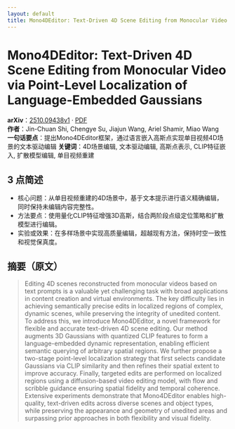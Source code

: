 ```yaml
---
layout: default
title: Mono4DEditor: Text-Driven 4D Scene Editing from Monocular Video via Point-Level Localization of Language-Embedded Gaussians
---
```


# Mono4DEditor: Text-Driven 4D Scene Editing from Monocular Video via Point-Level Localization of Language-Embedded Gaussians
**arXiv**：[2510.09438v1](https://arxiv.org/abs/2510.09438) · [PDF](https://arxiv.org/pdf/2510.09438.pdf)  
**作者**：Jin-Chuan Shi, Chengye Su, Jiajun Wang, Ariel Shamir, Miao Wang  
**一句话要点**：提出Mono4DEditor框架，通过语言嵌入高斯点实现单目视频4D场景的文本驱动编辑
**关键词**：4D场景编辑, 文本驱动编辑, 高斯点表示, CLIP特征嵌入, 扩散模型编辑, 单目视频重建

## 3 点简述
- 核心问题：从单目视频重建的4D场景中，基于文本提示进行语义精确编辑，同时保持未编辑内容完整性。
- 方法要点：使用量化CLIP特征增强3D高斯，结合两阶段点级定位策略和扩散模型进行编辑。
- 实验或效果：在多样场景中实现高质量编辑，超越现有方法，保持时空一致性和视觉保真度。

## 摘要（原文）

> Editing 4D scenes reconstructed from monocular videos based on text prompts
> is a valuable yet challenging task with broad applications in content creation
> and virtual environments. The key difficulty lies in achieving semantically
> precise edits in localized regions of complex, dynamic scenes, while preserving
> the integrity of unedited content. To address this, we introduce Mono4DEditor,
> a novel framework for flexible and accurate text-driven 4D scene editing. Our
> method augments 3D Gaussians with quantized CLIP features to form a
> language-embedded dynamic representation, enabling efficient semantic querying
> of arbitrary spatial regions. We further propose a two-stage point-level
> localization strategy that first selects candidate Gaussians via CLIP
> similarity and then refines their spatial extent to improve accuracy. Finally,
> targeted edits are performed on localized regions using a diffusion-based video
> editing model, with flow and scribble guidance ensuring spatial fidelity and
> temporal coherence. Extensive experiments demonstrate that Mono4DEditor enables
> high-quality, text-driven edits across diverse scenes and object types, while
> preserving the appearance and geometry of unedited areas and surpassing prior
> approaches in both flexibility and visual fidelity.

